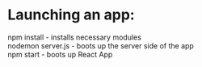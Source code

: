 <h1>Launching an app:</h1>

npm install - installs necessary modules <br>
nodemon server.js - boots up the server side of the app <br>
npm start - boots up React App
